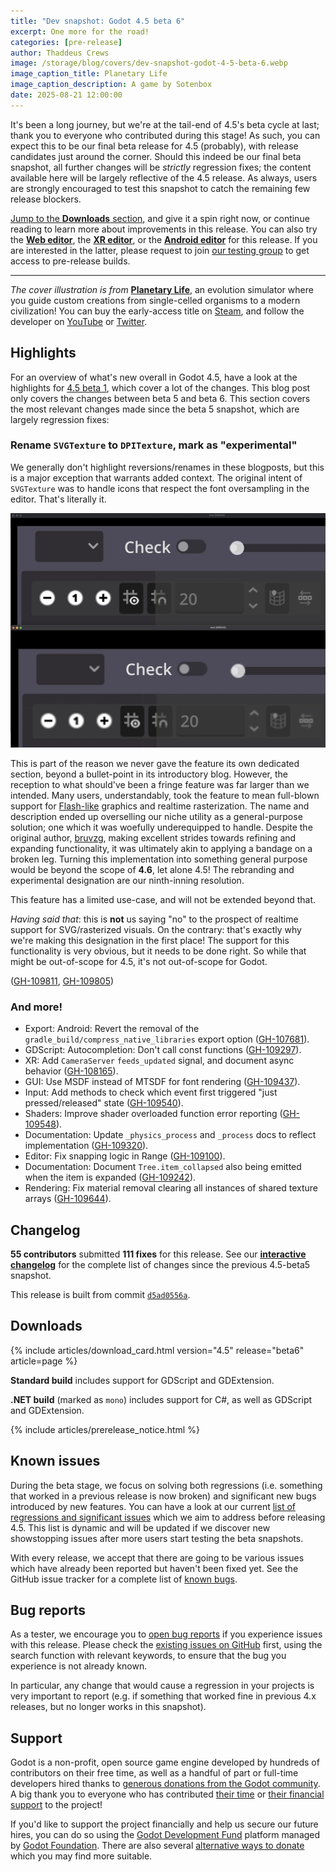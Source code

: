 ```yaml
---
title: "Dev snapshot: Godot 4.5 beta 6"
excerpt: One more for the road!
categories: [pre-release]
author: Thaddeus Crews
image: /storage/blog/covers/dev-snapshot-godot-4-5-beta-6.webp
image_caption_title: Planetary Life
image_caption_description: A game by Sotenbox
date: 2025-08-21 12:00:00
---
```


It's been a long journey, but we're at the tail-end of 4.5's beta cycle at last; thank you to everyone who contributed during this stage! As such, you can expect this to be our final beta release for 4.5 (probably), with release candidates just around the corner. Should this indeed be our final beta snapshot, all further changes will be *strictly* regression fixes; the content available here will be largely reflective of the 4.5 release. As always, users are strongly encouraged to test this snapshot to catch the remaining few release blockers.

[Jump to the **Downloads** section](#downloads), and give it a spin right now, or continue reading to learn more about improvements in this release. You can also try the [**Web editor**](https://editor.godotengine.org/releases/4.5.beta6/), the [**XR editor**](https://www.meta.com/s/h9JcJGHfg), or the [**Android editor**](https://play.google.com/store/apps/details?id=org.godotengine.editor.v4) for this release. If you are interested in the latter, please request to join [our testing group](https://groups.google.com/g/godot-testers) to get access to pre-release builds.

---

*The cover illustration is from* [**Planetary Life**](https://store.steampowered.com/app/2471970/Planetary_Life/?curator_clanid=41324400), an evolution simulator where you guide custom creations from single-celled organisms to a modern civilization! You can buy the early-access title on [Steam](https://store.steampowered.com/app/2471970/Planetary_Life/?curator_clanid=41324400), and follow the developer on [YouTube](https://www.youtube.com/@sotenbox) or [Twitter](https://twitter.com/sotenbox).

## Highlights

For an overview of what's new overall in Godot 4.5, have a look at the highlights for [4.5 beta 1](/article/dev-snapshot-godot-4-5-beta-1/), which cover a lot of the changes. This blog post only covers the changes between beta 5 and beta 6. This section covers the most relevant changes made since the beta 5 snapshot, which are largely regression fixes:

### Rename `SVGTexture` to `DPITexture`, mark as "experimental"

We generally don't highlight reversions/renames in these blogposts, but this is a major exception that warrants added context. The original intent of `SVGTexture` was to handle icons that respect the font oversampling in the editor. That's literally it.

<img src="/storage/blog/dev-snapshot-godot-4-5-beta-6/dpi-compare.webp" alt="DPI Compare"/>

This is part of the reason we never gave the feature its own dedicated section, beyond a bullet-point in its introductory blog. However, the reception to what should've been a fringe feature was far larger than we intended. Many users, understandably, took the feature to mean full-blown support for [Flash-like](https://en.wikipedia.org/wiki/Adobe_Flash) graphics and realtime rasterization. The name and description ended up overselling our niche utility as a general-purpose solution; one which it was woefully underequipped to handle. Despite the original author, [bruvzg](https://github.com/bruvzg), making excellent strides towards refining and expanding functionality, it was ultimately akin to applying a bandage on a broken leg. Turning this implementation into something general purpose would be beyond the scope of **4.6**, let alone 4.5! The rebranding and experimental designation are our ninth-inning resolution.

This feature has a limited use-case, and will not be extended beyond that.

*Having said that*: this is **not** us saying "no" to the prospect of realtime support for SVG/rasterized visuals. On the contrary: that's exactly why we're making this designation in the first place! The support for this functionality is very obvious, but it needs to be done right. So while that might be out-of-scope for 4.5, it's not out-of-scope for Godot.

([GH-109811](https://github.com/godotengine/godot/pull/109811), [GH-109805](https://github.com/godotengine/godot/pull/109805))

### And more!

- Export: Android: Revert the removal of the `gradle_build/compress_native_libraries` export option ([GH-107681](https://github.com/godotengine/godot/pull/107681)).
- GDScript: Autocompletion: Don't call const functions ([GH-109297](https://github.com/godotengine/godot/pull/109297)).
- XR: Add `CameraServer` `feeds_updated` signal, and document async behavior ([GH-108165](https://github.com/godotengine/godot/pull/108165)).
- GUI: Use MSDF instead of MTSDF for font rendering ([GH-109437](https://github.com/godotengine/godot/pull/109437)).
- Input: Add methods to check which event first triggered "just pressed/released" state ([GH-109540](https://github.com/godotengine/godot/pull/109540)).
- Shaders: Improve shader overloaded function error reporting ([GH-109548](https://github.com/godotengine/godot/pull/109548)).
- Documentation: Update `_physics_process` and `_process` docs to reflect implementation ([GH-109320](https://github.com/godotengine/godot/pull/109320)).
- Editor: Fix snapping logic in Range ([GH-109100](https://github.com/godotengine/godot/pull/109100)).
- Documentation: Document `Tree.item_collapsed` also being emitted when the item is expanded ([GH-109242](https://github.com/godotengine/godot/pull/109242)).
- Rendering: Fix material removal clearing all instances of shared texture arrays ([GH-109644](https://github.com/godotengine/godot/pull/109644)).

## Changelog

**55 contributors** submitted **111 fixes** for this release. See our [**interactive changelog**](https://godotengine.github.io/godot-interactive-changelog/#4.5-beta6) for the complete list of changes since the previous 4.5-beta5 snapshot.

This release is built from commit [`d5ad0556a`](https://github.com/godotengine/godot/commit/d5ad0556a2c04c50694b5c04dc1b3bf03ecd7113).

## Downloads

{% include articles/download_card.html version="4.5" release="beta6" article=page %}

**Standard build** includes support for GDScript and GDExtension.

**.NET build** (marked as `mono`) includes support for C#, as well as GDScript and GDExtension.

{% include articles/prerelease_notice.html %}

## Known issues

During the beta stage, we focus on solving both regressions (i.e. something that worked in a previous release is now broken) and significant new bugs introduced by new features. You can have a look at our current [list of regressions and significant issues](https://github.com/orgs/godotengine/projects/61) which we aim to address before releasing 4.5. This list is dynamic and will be updated if we discover new showstopping issues after more users start testing the beta snapshots.

With every release, we accept that there are going to be various issues which have already been reported but haven't been fixed yet. See the GitHub issue tracker for a complete list of [known bugs](https://github.com/godotengine/godot/issues?q=is%3Aissue+is%3Aopen+label%3Abug).

## Bug reports

As a tester, we encourage you to [open bug reports](https://github.com/godotengine/godot/issues) if you experience issues with this release. Please check the [existing issues on GitHub](https://github.com/godotengine/godot/issues) first, using the search function with relevant keywords, to ensure that the bug you experience is not already known.

In particular, any change that would cause a regression in your projects is very important to report (e.g. if something that worked fine in previous 4.x releases, but no longer works in this snapshot).

## Support

Godot is a non-profit, open source game engine developed by hundreds of contributors on their free time, as well as a handful of part or full-time developers hired thanks to [generous donations from the Godot community](https://fund.godotengine.org/). A big thank you to everyone who has contributed [their time](https://github.com/godotengine/godot/blob/master/AUTHORS.md) or [their financial support](https://github.com/godotengine/godot/blob/master/DONORS.md) to the project!

If you'd like to support the project financially and help us secure our future hires, you can do so using the [Godot Development Fund](https://fund.godotengine.org/) platform managed by [Godot Foundation](https://godot.foundation/). There are also several [alternative ways to donate](/donate) which you may find more suitable.
